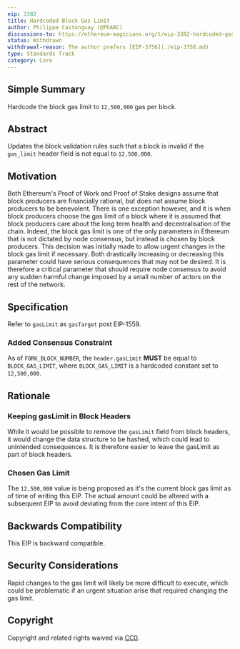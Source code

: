 ```yaml
---
eip: 3382
title: Hardcoded Block Gas Limit
author: Philippe Castonguay (@PhABC)
discussions-to: https://ethereum-magicians.org/t/eip-3382-hardcoded-gas-limit
status: Withdrawn
withdrawal-reason: The author prefers [EIP-3756](./eip-3756.md)
type: Standards Track
category: Core
---
```


## Simple Summary

Hardcode the block gas limit to `12,500,000` gas per block.

## Abstract

Updates the block validation rules such that a block is invalid if the `gas_limit` header field is not equal to `12,500,000`.

## Motivation

Both Ethereum's Proof of Work and Proof of Stake designs assume that block producers are financially rational, but does not assume block producers to be benevolent. There is one exception however, and it is when block producers choose the gas limit of a block where it is assumed that block producers care about the long term health and decentralisation of the chain. Indeed, the block gas limit is one of the only parameters in Ethereum that is not dictated by node consensus, but instead is chosen by block producers. This decision was initially made to allow urgent changes in the block gas limit if necessary. Both drastically increasing or decreasing this parameter could have serious consequences that may not be desired. It is therefore a critical parameter that should require node consensus to avoid any sudden harmful change imposed by a small number of actors on the rest of the network.

## Specification
Refer to `gasLimit` as `gasTarget` post EIP-1559.

### Added Consensus Constraint

As of `FORK_BLOCK_NUMBER`, the `header.gasLimit` **MUST** be equal to `BLOCK_GAS_LIMIT`, where `BLOCK_GAS_LIMIT` is a hardcoded constant set to `12,500,000`.

## Rationale

### Keeping gasLimit in Block Headers

While it would be possible to remove the `gasLimit` field from block headers, it would change the data structure to be hashed, which could lead to unintended consequences. It is therefore easier to leave the gasLimit as part of block headers. 

### Chosen Gas Limit

The `12,500,000` value is being proposed as it's the current block gas limit as of time of writing this EIP. The actual amount could be altered with a subsequent EIP to avoid deviating from the core intent of this EIP.

## Backwards Compatibility

This EIP is backward compatible.

## Security Considerations
Rapid changes to the gas limit will likely be more difficult to execute, which could be problematic if an urgent situation arise that required changing the gas limit.

## Copyright

Copyright and related rights waived via [CC0](../LICENSE.md).
